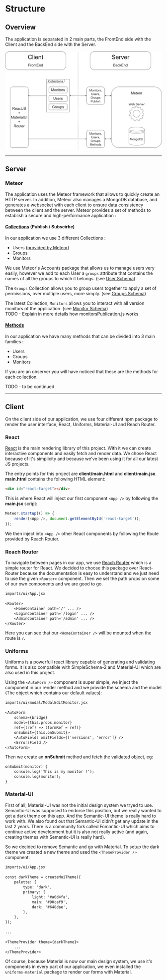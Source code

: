# Structure

## Overview

The application is separated in 2 main parts, the FrontEnd side with the Client and the BackEnd side with the Server.

![Application structure](img/structure.png)

---

## Server

### Meteor

The application uses the Meteor framework that allows to quickly create an HTTP server. In addition, Meteor also manages a MongoDB database, and generates a websocket with each client to ensure data consistency between the client and the server. Meteor provides a set of methods to establish a secure and high-performance application :

#### [Collections](https://docs.meteor.com/api/collections.html) (Publish / Subscirbe)

In our application we use 3 different Collections :

- Users ([provided by Meteor](https://docs.meteor.com/api/accounts.html))
- Groups
- Monitors

We use Meteor's Accounts package that allows us to manage users very easily, however we add to each User a `groups` attribute that contains the names of all the groups to which it belongs. (see [User Schema](/data_schema/#user))

The `Groups` Collection allows you to group users together to apply a set of permissions, over multiple users, more simply. (see [Groups Schema](/data_schema/#groups))

The latest Collection, `Monitors` allows you to interact with all version monitors of the application. (see [Monitor Schema](/data_schema/#monitors))  
TODO - Explain in more details how monitorsPublication.js works

#### [Methods](https://docs.meteor.com/api/methods.html)

In our application we have many methods that can be divided into 3 main families :

- Users
- Groups
- Monitors

If you are an observer you will have noticed that these are the methods for each collection.

TODO - to be continued

---

## Client

On the client side of our application, we use four different npm package to render the user interface, React, Uniforms, Material-UI and Reach Router.

### React

[React](https://reactjs.org/) is the main rendering library of this project. With it we can create interactive components and easily fetch and render data. We chose React because of it's simplicity and because we've been using it for all our latest JS projects.

The entry points for this project are **client/main.html** and **client/main.jsx**. **main.html** contains the following HTML element:

```html
<div id="react-target"></div>
```

This is where React will inject our first component `<App />` by following the **main.jsx** script:

```js
Meteor.startup(() => {
	render(<App />, document.getElementById('react-target'));
});
```

We then inject into `<App />` other React components by following the Route provided by Reach Router.

### Reach Router

To navigate between pages in our app, we use [Reach Router](https://reach.tech/router/) which is a simple router for React. We decided to choose this package over React-Router because the documentation is easy to understand and we just need to use the given `<Router>` component. Then we set the path props on some of our own components and we are good to go.

```
imports/ui/App.jsx

<Router>
    <HomeContainer path='/' ... />
    <LoginContainer path='/login' ... />
    <AdminContainer path='/admin' ... />
</Router>
```

Here you can see that our `<HomeContainer />` will be mounted when the route is `/`.

### Uniforms

Uniforms is a powerfull react library capable of generating and validating forms. It is also compatible with SimpleSchema-2 and Material-UI which are also used in this project.

Using the `<AutoForm />` component is super simple, we inject the component in our render method and we provide the schema and the model (The object which contains our default values):

```
imports/ui/modal/ModalEditMonitor.jsx

<AutoForm
	schema={bridge}
	model={this.props.monitor}
	ref={(ref) => (formRef = ref)}
	onSubmit={this.onSubmit}>
	<AutoFields omitFields={['versions', 'error']} />
	<ErrorsField />
</AutoForm>
```

Then we create an **onSubmit** method and fetch the validated object, eg:

```
onSubmit(monitor) {
    console.log('This is my monitor !');
    console.log(monitor);
}
```

### Material-UI

First of all, Material-UI was not the initial design system we tryed to use. Semantic-UI was supposed to endorse this position, but we really wanted to get a dark theme on this app. And the Semantic-UI theme is really hard to work with. We also found out that Semantic-UI didn't get any update in the last 2 years. There is a community fork called Fomantic-UI which aims to continue active development but it is also not really active (and again, creating themes with Semantic-UI is really hard).

So we decided to remove Semantic and go with Material. To setup the dark theme we created a new theme and used the `<ThemeProvider />` component:

```
imports/ui/App.jsx

const darkTheme = createMuiTheme({
	palette: {
		type: 'dark',
		primary: {
			light: '#a6d4fa',
			main: '#90caf9',
			dark: '#648dae',
		},
	},
});

...

<ThemeProvider theme={darkTheme}>
    ...
</ThemeProvider>
```

Of course, because Material is now our main design system, we use it's components in every part of our application, we even installed the `uniforms-material` package to render our forms with Material.
